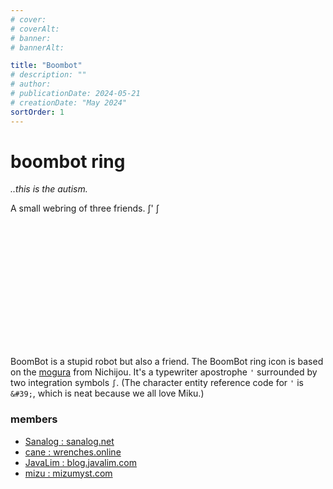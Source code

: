 ```yaml
---
# cover:
# coverAlt:
# banner:
# bannerAlt:

title: "Boombot"
# description: ""
# author:
# publicationDate: 2024-05-21
# creationDate: "May 2024"
sortOrder: 1
---
```


# boombot ring

*<span class="muted">..this is the autism.</span>*

A small webring of three friends. ∫&apos; ∫

<svg width="200" height="200" viewBox="0 0 46 37" fill="none" xmlns="http://www.w3.org/2000/svg">
<path d="M10.1447 29.7373C9.84789 31.0493 9.36857 32.1328 8.70673 32.9879C8.05425 33.8547 7.24929 34.4931 6.29183 34.9031C5.33172 35.3248 4.24518 35.5356 3.03219 35.5356C2.65988 35.5356 2.31222 35.5063 1.9892 35.4478C1.65152 35.4009 1.32178 35.3189 1 35.2018L1.92265 32.6365C2.08018 32.6833 2.30378 32.7302 2.59342 32.777C2.88041 32.8356 3.11999 32.8649 3.31214 32.8649C3.90062 32.8649 4.4242 32.7536 4.88289 32.531C5.34157 32.3085 5.732 31.9629 6.05418 31.4944C6.38572 31.0375 6.63232 30.4519 6.79398 29.7373L11.9815 6.80767C12.2916 5.43716 12.7988 4.28335 13.5032 3.34626C14.2076 2.40916 15.0705 1.70048 16.0919 1.22021C17.1133 0.739949 18.2545 0.499817 19.5156 0.499817C19.9479 0.499817 20.3663 0.534958 20.7708 0.605241C21.1872 0.675523 21.5997 0.763376 22.0082 0.8688L21.0294 3.36383C20.8385 3.30526 20.6089 3.2584 20.3406 3.22326C20.0843 3.18812 19.7821 3.17055 19.4338 3.17055C18.7252 3.17055 18.0916 3.31697 17.5329 3.60981C16.9769 3.89094 16.5119 4.30093 16.1378 4.83976C15.7757 5.37859 15.5072 6.03456 15.3323 6.80767L10.1447 29.7373Z" fill="var(--color-tx-normal)"/>
<path d="M33.1447 29.7373C32.8479 31.0493 32.3686 32.1328 31.7067 32.9879C31.0543 33.8547 30.2493 34.4931 29.2918 34.9031C28.3317 35.3248 27.2452 35.5356 26.0322 35.5356C25.6599 35.5356 25.3122 35.5063 24.9892 35.4478C24.6515 35.4009 24.3218 35.3189 24 35.2018L24.9226 32.6365C25.0802 32.6833 25.3038 32.7302 25.5934 32.777C25.8804 32.8356 26.12 32.8649 26.3121 32.8649C26.9006 32.8649 27.4242 32.7536 27.8829 32.531C28.3416 32.3085 28.732 31.9629 29.0542 31.4944C29.3857 31.0375 29.6323 30.4519 29.794 29.7373L34.9815 6.80767C35.2916 5.43716 35.7988 4.28335 36.5032 3.34626C37.2076 2.40916 38.0705 1.70048 39.0919 1.22021C40.1133 0.739949 41.2545 0.499817 42.5156 0.499817C42.9479 0.499817 43.3663 0.534958 43.7708 0.605241C44.1872 0.675523 44.5997 0.763376 45.0082 0.8688L44.0294 3.36383C43.8385 3.30526 43.6089 3.2584 43.3406 3.22326C43.0843 3.18812 42.7821 3.17055 42.4338 3.17055C41.7252 3.17055 41.0916 3.31697 40.5329 3.60981C39.9769 3.89094 39.5119 4.30093 39.1378 4.83976C38.7757 5.37859 38.5072 6.03456 38.3323 6.80767L33.1447 29.7373Z" fill="var(--color-tx-normal)"/>
<path d="M27.8375 4.87616L27.1983 10.5771H25.07L24.8233 4.87616H27.8375Z" fill="var(--color-tx-normal)"/>
<path d="M10.1447 29.7373C9.84789 31.0493 9.36857 32.1328 8.70673 32.9879C8.05425 33.8547 7.24929 34.4931 6.29183 34.9031C5.33172 35.3248 4.24518 35.5356 3.03219 35.5356C2.65988 35.5356 2.31222 35.5063 1.9892 35.4478C1.65152 35.4009 1.32178 35.3189 1 35.2018L1.92265 32.6365C2.08018 32.6833 2.30378 32.7302 2.59342 32.777C2.88041 32.8356 3.11999 32.8649 3.31214 32.8649C3.90062 32.8649 4.4242 32.7536 4.88289 32.531C5.34157 32.3085 5.732 31.9629 6.05418 31.4944C6.38572 31.0375 6.63232 30.4519 6.79398 29.7373L11.9815 6.80767C12.2916 5.43716 12.7988 4.28335 13.5032 3.34626C14.2076 2.40916 15.0705 1.70048 16.0919 1.22021C17.1133 0.739949 18.2545 0.499817 19.5156 0.499817C19.9479 0.499817 20.3663 0.534958 20.7708 0.605241C21.1872 0.675523 21.5997 0.763376 22.0082 0.8688L21.0294 3.36383C20.8385 3.30526 20.6089 3.2584 20.3406 3.22326C20.0843 3.18812 19.7821 3.17055 19.4338 3.17055C18.7252 3.17055 18.0916 3.31697 17.5329 3.60981C16.9769 3.89094 16.5119 4.30093 16.1378 4.83976C15.7757 5.37859 15.5072 6.03456 15.3323 6.80767L10.1447 29.7373Z" stroke="var(--color-tx-normal)" stroke-width="0.999014" stroke-linecap="round"/>
<path d="M33.1447 29.7373C32.8479 31.0493 32.3686 32.1328 31.7067 32.9879C31.0543 33.8547 30.2493 34.4931 29.2918 34.9031C28.3317 35.3248 27.2452 35.5356 26.0322 35.5356C25.6599 35.5356 25.3122 35.5063 24.9892 35.4478C24.6515 35.4009 24.3218 35.3189 24 35.2018L24.9226 32.6365C25.0802 32.6833 25.3038 32.7302 25.5934 32.777C25.8804 32.8356 26.12 32.8649 26.3121 32.8649C26.9006 32.8649 27.4242 32.7536 27.8829 32.531C28.3416 32.3085 28.732 31.9629 29.0542 31.4944C29.3857 31.0375 29.6323 30.4519 29.794 29.7373L34.9815 6.80767C35.2916 5.43716 35.7988 4.28335 36.5032 3.34626C37.2076 2.40916 38.0705 1.70048 39.0919 1.22021C40.1133 0.739949 41.2545 0.499817 42.5156 0.499817C42.9479 0.499817 43.3663 0.534958 43.7708 0.605241C44.1872 0.675523 44.5997 0.763376 45.0082 0.8688L44.0294 3.36383C43.8385 3.30526 43.6089 3.2584 43.3406 3.22326C43.0843 3.18812 42.7821 3.17055 42.4338 3.17055C41.7252 3.17055 41.0916 3.31697 40.5329 3.60981C39.9769 3.89094 39.5119 4.30093 39.1378 4.83976C38.7757 5.37859 38.5072 6.03456 38.3323 6.80767L33.1447 29.7373Z" stroke="var(--color-tx-normal)" stroke-width="0.999014" stroke-linecap="round"/>
<path d="M27.8375 4.87616L27.1983 10.5771H25.07L24.8233 4.87616H27.8375Z" stroke="var(--color-tx-normal)" stroke-width="0.999014" stroke-linecap="round"/>
</svg>

BoomBot is a stupid robot but also a friend. The BoomBot ring icon is based on the <a href="https://numahachi.tumblr.com/post/129793690338" class="extlink" target="_blank">mogura</a> from Nichijou.
It's a typewriter apostrophe `'` surrounded by two integration symbols `∫`. (The character entity reference code for `'` is `&#39;`, which is neat because we all love Miku.)

### members
- [Sanalog : sanalog.net](/blog)
- <a href="https://wrenches.online" target="_blank" class="extlink">cane : wrenches.online</a>
- <a href="https://blog.javalim.com" target="_blank" class="extlink">JavaLim : blog.javalim.com</a>
- <a href="https://mizumyst.com" target="_blank" class="extlink">mizu : mizumyst.com</a>
